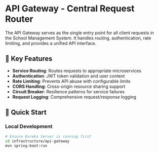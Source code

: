 # API Gateway - Central Request Router

The API Gateway serves as the single entry point for all client requests in the School Management System. It handles routing, authentication, rate limiting, and provides a unified API interface.

## 🎯 Key Features

- **Service Routing**: Routes requests to appropriate microservices
- **Authentication**: JWT token validation and user context
- **Rate Limiting**: Prevents API abuse with configurable limits
- **CORS Handling**: Cross-origin resource sharing support
- **Circuit Breaker**: Resilience patterns for service failures
- **Request Logging**: Comprehensive request/response logging

## 🚀 Quick Start

### Local Development
```bash
# Ensure Eureka Server is running first
cd infrastructure/api-gateway
mvn spring-boot:run